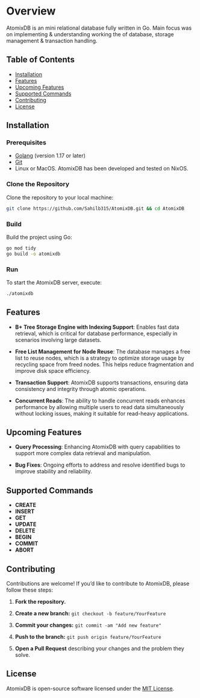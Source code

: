 # Overview

AtomixDB is an mini relational database fully written in Go.
Main focus was on implementing & understanding working the of database, storage management & transaction handling.

## Table of Contents

- [Installation](#installation)
- [Features](#features)
- [Upcoming Features](#upcoming-features)
- [Supported Commands](#supported-commands)
- [Contributing](#contributing)
- [License](#license)

## Installation

### Prerequisites

- [Golang](https://golang.org/dl/) (version 1.17 or later)
- [Git](https://git-scm.com/downloads)
- Linux or MacOS. AtomixDB has been developed and tested on NixOS.

### Clone the Repository

Clone the repository to your local machine:

```bash
git clone https://github.com/Sahilb315/AtomixDB.git && cd AtomixDB
```

### Build

Build the project using Go:

```bash
go mod tidy
go build -o atomixdb
```

### Run

To start the AtomixDB server, execute:

```bash
./atomixdb
```

## Features

- **B+ Tree Storage Engine with Indexing Support**: Enables fast data retrieval, which is critical for database performance, especially in scenarios involving large datasets.

- **Free List Management for Node Reuse**: The database manages a free list to reuse nodes, which is a strategy to optimize storage usage by recycling space from freed nodes. This helps reduce fragmentation and improve disk space efficiency.

- **Transaction Support**: AtomixDB supports transactions, ensuring data consistency and integrity through atomic operations.
- **Concurrent Reads**: The ability to handle concurrent reads enhances performance by allowing multiple users to read data simultaneously without locking issues, making it suitable for read-heavy applications.

## Upcoming Features

- **Query Processing**: Enhancing AtomixDB with query capabilities to support more complex data retrieval and manipulation.

- **Bug Fixes**: Ongoing efforts to address and resolve identified bugs to improve stability and reliability.

## Supported Commands

- **CREATE**
- **INSERT**
- **GET**
- **UPDATE**
- **DELETE**
- **BEGIN**
- **COMMIT**
- **ABORT**

## Contributing

Contributions are welcome! If you’d like to contribute to AtomixDB, please follow these steps:

1.  **Fork the repository.**

2.  **Create a new branch:** `git checkout -b feature/YourFeature`

3.  **Commit your changes:** `git commit -am "Add new feature"`

4.  **Push to the branch:** `git push origin feature/YourFeature`

5.  **Open a Pull Request** describing your changes and the problem they solve.

## License

AtomixDB is open-source software licensed under the [MIT License](LICENSE).
